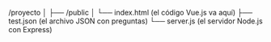 /proyecto
│
├── /public
│   └── index.html (el código Vue.js va aquí)
├── test.json (el archivo JSON con preguntas)
└── server.js (el servidor Node.js con Express)
